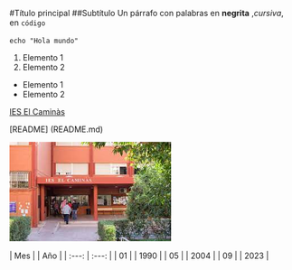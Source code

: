 #Título principal
##Subtítulo
Un párrafo con palabras en **negrita** ,*cursiva*, en `código`

`echo "Hola mundo"`

1. Elemento 1
2. Elemento 2

- Elemento 1
- Elemento 2

[IES El Caminàs](https://www.ieselcaminas.org/)

[README] (README.md)

![IESELCAMINAS](descarga.jpeg)

| Mes | | Año |
|  :---:  |  :---:  |
| 01 | | 1990 |
| 05 | | 2004 |
| 09 | | 2023 |

